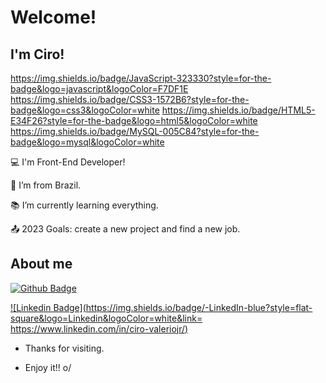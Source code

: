 # Welcome!

 

## I'm Ciro!

 https://img.shields.io/badge/JavaScript-323330?style=for-the-badge&logo=javascript&logoColor=F7DF1E https://img.shields.io/badge/CSS3-1572B6?style=for-the-badge&logo=css3&logoColor=white https://img.shields.io/badge/HTML5-E34F26?style=for-the-badge&logo=html5&logoColor=white https://img.shields.io/badge/MySQL-005C84?style=for-the-badge&logo=mysql&logoColor=white 

:computer: I'm Front-End Developer!

:house_with_garden: I’m from Brazil.

:books: I’m currently learning everything.

:outbox_tray: 2023 Goals: create a new project and find a new job.

 

## About me

[![Github Badge](https://img.shields.io/badge/-Github-000?style=flat-square&logo=Github&logoColor=white&link=https://github.com/cirojuniorvg)](https://github.com/cirojuniorvg)

[![Linkedin Badge](https://img.shields.io/badge/-LinkedIn-blue?style=flat-square&logo=Linkedin&logoColor=white&link= https://www.linkedin.com/in/ciro-valeriojr/)]( https://www.linkedin.com/in/ciro-valeriojr/)

- Thanks for visiting.

- Enjoy it!! o/
